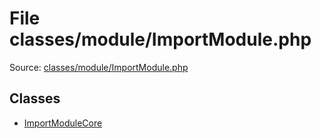 File classes/module/ImportModule.php
=========

Source: [classes/module/ImportModule.php](https://github.com/PrestaShop/PrestaShop/blob/1.6.1.1/classes/module/ImportModule.php)


Classes
-------

* [ImportModuleCore](class.ImportModuleCore.md)

